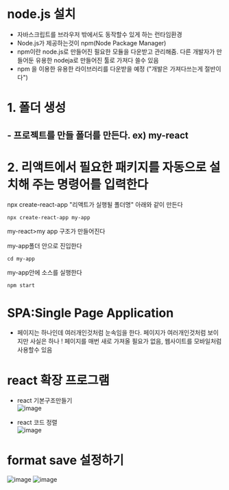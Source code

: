 # node.js 설치
* 자바스크립트를 브라우저 밖에서도 동작할수 있게 하는 런타임환경
* Node.js가 제공하는것이 npm(Node Package Manager)
* npm이란 node.js로 만들어진 필요한 모듈을 다운받고 관리해줌. 다른 개발자가 만들어둔 유용한 nodeja로 만들어진 툴로 가져다 쓸수 있음
* npm 을 이용한 유용한 라이브러리를 다운받을 예정 ("개발은 가져다쓰는게 절반이다")
  
# 1. 폴더 생성
## - 프로젝트를 만들 폴더를 만든다. ex) my-react
# 2. 리액트에서 필요한 패키지를 자동으로 설치해 주는 명령어를 입력한다 

npx create-react-app "리액트가 실행될 폴더명"
아래와 같이 만든다
```
npx create-react-app my-app
```

my-react>my app 구조가 만들어진다

my-app폴더 안으로 진입한다
```
cd my-app
```
my-app안에 소스를 실행한다
```
npm start
```

# SPA:Single Page Application
  - 페이지는 하나인데 여러개인것처럼 눈속임을 한다. 페이지가 여러개인것처럼 보이지만 사실은 하나 !
    페이지를 매번 새로 가져올 필요가 없음, 웹사이트를 모바일처럼 사용할수 있음

# react 확장 프로그램
  - react 기본구조만들기
    <br>
    ![image](https://github.com/leesh0787/react/assets/131154479/fb6dd4aa-f2a3-4e0e-809e-f69ab14b7177)
    <br>
    
  - react 코드 정렬
    <br>
     ![image](https://github.com/leesh0787/react/assets/131154479/da65ab0b-4314-4115-b590-f98721e321aa)
    <br>

# format save 설정하기
![image](https://github.com/leesh0787/react/assets/131154479/48515844-a840-445d-a4cd-61614a797bda)
![image](https://github.com/leesh0787/react/assets/131154479/15d3aa78-e60f-4210-ad7c-12aeddb52184)




    


 

